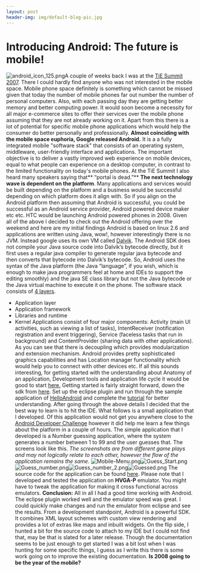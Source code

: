 ```yaml
---
layout: post
header-img: img/default-blog-pic.jpg
---
```


# Introducing Android: The future is mobile!

![android_icon_125.png](/wp-content/uploads/2007/12/android_icon_125.png)A couple of weeks back I was at the [TiE Summit 2007](http://www.tiesummit.org/). There I could hardly find anyone who was not interested in the mobile space. Mobile phone space definitely is something which cannot be missed given that today the number of mobile phones far out number the number of personal computers. Also, with each passing day they are getting better memory and better computing power. It would soon become a necessity for all major e-commerce sites to offer their services over the mobile phone assuming that they are not already working on it. Apart from this there is a lot of potential for specific mobile phone applications which would help the consumer do better personally and professionally. **Almost coinciding with the mobile space euphoria, Google released Android.** It is a a fully integrated mobile "software stack" that consists of an operating system, middleware, user-friendly interface and applications. The important objective is to deliver a vastly improved web experience on mobile devices, equal to what people can experience on a desktop computer, in contrast to the limited functionality on today's mobile phones. At the TiE Summit I also heard many speakers saying that** “portal is dead.”** **The next technology wave is dependent on the platform**. Many applications and services would be built depending on the platform and a business would be successful depending on which platform does it align with. So if you align on the Android platform then assuming that Android is successful, you could be successful as an Android service provider, Android powered device maker etc etc. HTC would be launching Android powered phones in 2008. Given all of the above I decided to check out the Android offering over the weekend and here are my initial findings  Android is based on linux 2.6 and applications are written using Java, wow!, however interestingly there is no JVM. Instead google uses its own VM called [Dalvik](http://code.google.com/android/what-is-android.html). The Android SDK does not compile your Java source code into Dalvik’s bytecode directly, but it first uses a regular java compiler to generate regular java bytecode and then converts that bytecode into Dalvik’s bytecode. So, Android uses the syntax of the Java platform (the Java “language”, if you wish, which is enough to make java programmers feel at home and IDEs to support the editing smoothly) and the java SE class library but not the Java bytecode or the Java virtual machine to execute it on the phone. The software stack consists of [4 layers](http://code.google.com/android/images/system-architecture.jpg). 

  * Application layer
  * Application framework
  * Libraries and runtime
  * Kernel
Applications consist of four major components: Activity (main UI activities, such as viewing a list of tasks), IntentReceiver (notification registration and event triggering), Service (faceless tasks that run in background) and ContentProvider (sharing data with other applications). As you can see that there is decoupling which provides modularization and extension mechanism. Android provides pretty sophisticated graphics capabilities and has Location manager functionality which would help you to connect with other devices etc. If all this sounds interesting, for getting started with the understanding about Anatomy of an application, Development tools and application life cycle it would be good to start [here.](http://code.google.com/android/intro/index.html) Getting started is fairly straight forward, down the sdk from [here](http://code.google.com/android/index.html). Set up the eclipse plugin and run through the sample application of [HelloAndroid](http://code.google.com/android/intro/hello-android.html) and complete the [tutorial](http://code.google.com/android/intro/tutorial.html) for better understanding. After going through the above details I decided that the best way to learn is to hit the IDE. What follows is a small application that I developed. Of this application would not get you anywhere close to the [Android Developer Challenge](http://code.google.com/android/adc.html) however it did help me learn a few things about the platform in a couple of hours. The simple application that I developed is a Number guessing application, where the system generates a number between 1 to 99 and the user guesses that. The screens look like this. _The screenshots are from different game plays and may not logically relate to each other, however the flow of the application remains the same._ ![Mobile-Menu.png](/wp-content/uploads/2007/12/Mobile-Menu.png)![Guess_Start.png](http://xebee.xebia.in/wp-content/uploads/2007/12/Guess_Start.png)![Guess_number.png](http://xebee.xebia.in/wp-content/uploads/2007/12/Guess_number.png)![Guess_number_2.png](http://xebee.xebia.in/wp-content/uploads/2007/12/Guess_number_2.png)![Guessed.png](http://xebee.xebia.in/wp-content/uploads/2007/12/Guessed.png) The source code for the application can be found [here](http://xebee.xebia.in/wp-content/uploads/2007/12/GuessNumber-tar.gz). Please note that I developed and tested the application on **HVGA-P** emulator. You might have to tweak the application for making it cross functional across emulators. **Conclusion:** All in all I had a good time working with Android. The eclipse plugin worked well and the emulator speed was great. I could quickly make changes and run the emulator from eclipse and see the results. From a development standpoint, Android is a powerful SDK. It combines XML layout schemes with custom view rendering and provides a lot of extras like maps and inbuilt widgets. On the flip side, I hunted a bit for the source code to attach to my IDE but I could not find that, may be that is slated for a later release. Though the documentation seems to be just enough to get started I was a bit lost when I was hunting for some specific things, I guess as I write this there is some work going on to improve the existing documentation. **Is 2008 going to be the year of the mobile?**